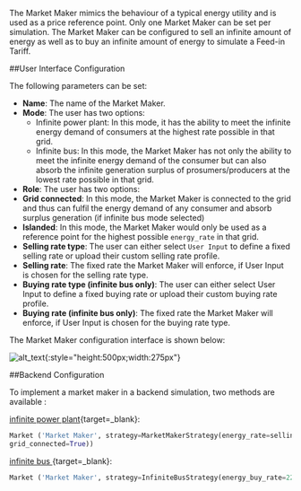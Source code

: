 The Market Maker mimics the behaviour of a typical energy utility and is used as a price reference point. Only one Market Maker can be set per simulation. The Market Maker can be configured to sell an infinite amount of energy as well as to buy an infinite amount of energy to simulate a Feed-in Tariff.

##User Interface Configuration

The following parameters can be set:

*   **Name**: The name of the Market Maker.
*   **Mode**: The user has two options:
    *   Infinite power plant: In this mode, it has the ability to meet the infinite energy demand of consumers at the highest rate possible in that grid.
    *   Infinite bus: In this mode, the Market Maker has not only the ability to meet the infinite energy demand of the consumer but can also absorb the infinite generation surplus of prosumers/producers at the lowest rate possible in that grid.
*   **Role**: The user has two options:
*   **Grid connected**: In this mode, the Market Maker is connected to the grid and thus can fulfil the energy demand of any consumer and absorb surplus generation (if infinite bus mode selected)
*   **Islanded**: In this mode, the Market Maker would only be used as a reference point for the highest possible `energy_rate` in that grid.
*   **Selling rate type**: The user can either select `User Input` to define a fixed selling rate or upload their custom selling rate profile.
*   **Selling rate**: The fixed rate the Market Maker will enforce, if User Input is chosen for the selling rate type.
*   **Buying rate type (infinite bus only)**: The user can either select User Input to define a fixed buying rate or upload their custom buying rate profile.
*   **Buying rate (infinite bus only)**: The fixed rate the Market Maker will enforce, if User Input is chosen for the buying rate type.

The Market Maker configuration interface is shown below:

![alt_text](img/model-market-maker-1.png){:style="height:500px;width:275px"}

##Backend Configuration

To implement a market maker in a backend simulation, two methods are available :

[infinite power plant](https://github.com/gridsingularity/gsy-e/blob/master/src/gsy_e/models/strategy/market_maker_strategy.py){target=_blank}:

```python
Market ('Market Maker', strategy=MarketMakerStrategy(energy_rate=selling_rate,
grid_connected=True))
```

[infinite bus ](https://github.com/gridsingularity/gsy-e/blob/master/src/gsy_e/models/strategy/infinite_bus.py){target=_blank}:

```python
Market ('Market Maker', strategy=InfiniteBusStrategy(energy_buy_rate=22, energy_sell_rate=22))
```
